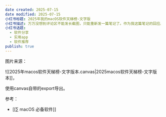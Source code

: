 ```yaml
---
date created: 2025-07-15
date modified: 2025-07-15
小红书标题: 2025年我的macOS软件天梯榜-文字版
小红书描述: 万万没想到评论区不能发长截图，只能重新发一篇笔记了。作为我这篇笔记的回应。
小红书话题:
  - 软件分享
  - 实用app
  - 软件推荐
publish: true
---
```


图片来源：

![[2025年macos软件天梯榜-文字版本.canvas|2025macos软件天梯榜-文字版本]]，

使用canvas自带的export导出。

参考：

- [[∑ macOS 必备软件]]
